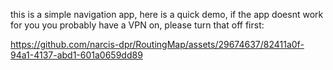 this is a simple navigation app, here is a quick demo, if the app doesnt work for you you probably have a VPN on, please turn that off first: 



https://github.com/narcis-dpr/RoutingMap/assets/29674637/82411a0f-94a1-4137-abd1-601a0659dd89


